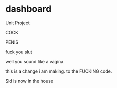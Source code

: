dashboard
=========

Unit Project 

COCK

PENIS

fuck you slut

well you sound like a vagina. 

this is a change i am making. to the FUCKING code.


Sid is now in the house
